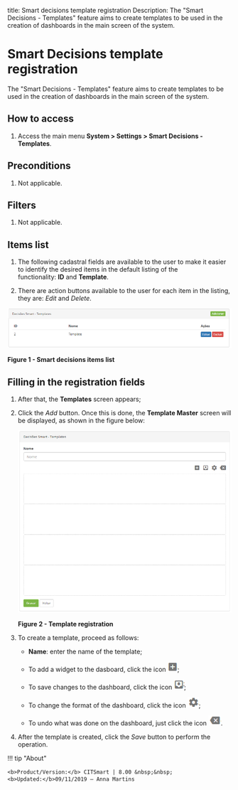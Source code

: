 title: Smart decisions template registration
Description: The "Smart Decisions - Templates" feature aims to create templates to be used in the creation of dashboards in the main screen of the system.

# Smart Decisions template registration

The "Smart Decisions - Templates" feature aims to create templates to be used in
the creation of dashboards in the main screen of the system.

How to access
-------------

1.  Access the main menu **System > Settings > Smart Decisions - Templates**.

Preconditions
-------------

1.  Not applicable.

Filters
-------

1.  Not applicable.

Items list
----------

1.  The following cadastral fields are available to the user to make it easier
    to identify the desired items in the default listing of the
    functionality: **ID** and **Template**.

2.  There are action buttons available to the user for each item in the listing,
    they are: *Edit* and *Delete*.

![Criar](images/template-1.png)

**Figure 1 - Smart decisions items list**

Filling in the registration fields
----------------------------------

1.  After that, the **Templates** screen appears;

2.  Click the *Add* button. Once this is done, the **Template Master** screen
    will be displayed, as shown in the figure below:

    ![Criar](images/template-2.png)

    **Figure 2 - Template registration**

3.  To create a template, proceed as follows:

    -  **Name**: enter the name of the template;

    -  To add a widget to the dasboard, click the icon ![Criar](images/template-3.png);

    -  To save changes to the dashboard, click the icon ![Criar](images/template-4.png);

    -  To change the format of the dashboard, click the icon ![Criar](images/template-5.png);

    -  To undo what was done on the dashboard, just click the icon ![Criar](images/template-6.png).

4.  After the template is created, click the *Save* button to perform the operation.



!!! tip "About"

    <b>Product/Version:</b> CITSmart | 8.00 &nbsp;&nbsp;
    <b>Updated:</b>09/11/2019 – Anna Martins

